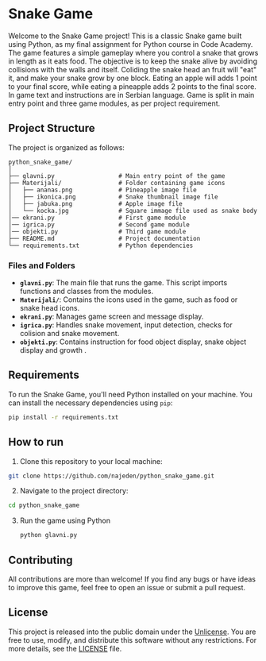 # Snake Game

Welcome to the Snake Game project! 
This is a classic Snake game built using Python, as my final assignment for Python course in Code Academy. 
The game features a simple gameplay where you control a snake that grows in length as it eats food. 
The objective is to keep the snake alive by avoiding collisions with the walls and itself.
Coliding the snake head an fruit will "eat" it, and make your snake grow by one block. Eating an apple will adds 1 point to your final score, while eating a pineapple adds 2 points to the final score. 
In game text and instructions are in Serbian language. 
Game is split in main entry point and three game modules, as per project requirement. 

## Project Structure

The project is organized as follows:
```
python_snake_game/
│
├── glavni.py                  # Main entry point of the game
├── Materijali/                # Folder containing game icons
│   ├── ananas.png             # Pineapple image file
│   ├── ikonica.png            # Snake thumbnail image file
│   ├── jabuka.png             # Apple image file
│   └── kocka.jpg              # Square immage file used as snake body 
│── ekrani.py                  # First game module
│── igrica.py                  # Second game module
│── objekti.py                 # Third game module
├── README.md                  # Project documentation
└── requirements.txt           # Python dependencies 
```

### Files and Folders

- **`glavni.py`**: The main file that runs the game. This script imports functions and classes from the modules.
- **`Materijali/`**: Contains the icons used in the game, such as food or snake head icons.
- **`ekrani.py`**: Manages game screen and message display.
- **`igrica.py`**: Handles snake movement, input detection, checks for colision and snake movement.
- **`objekti.py`**: Contains instruction for food object display, snake object display and growth .

## Requirements

To run the Snake Game, you'll need Python installed on your machine. You can install the necessary dependencies using `pip`:

```bash
pip install -r requirements.txt
```
## How to run

1.	Clone this repository to your local machine:

  ```bash
  git clone https://github.com/najeden/python_snake_game.git
  ```

2.	Navigate to the project directory:

  ```bash
  cd python_snake_game
  ```

3. Run the game using Python

   ```bash
   python glavni.py
   ```

## Contributing
All contributions are more than welcome! If you find any bugs or have ideas to improve this game, feel free to open an issue or submit a pull request. 

## License
This project is released into the public domain under the [Unlicense](LICENSE). You are free to use, modify, and distribute this software without any restrictions. For more details, see the [LICENSE](https://unlicense.org/) file.
